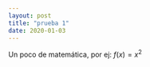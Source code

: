 ```yaml
---
layout: post
title: "prueba 1"
date: 2020-01-03
---
```

<style> code.has-jax {font: inherit; font-size: 0.9em; background: inherit; border: inherit; color: # </style> <script type="text/javascript" src="https://cdn.mathjax.org/mathjax/latest/MathJax.js?config=TeX-AMS-MML_HTMLorMML"> </script> <script type="text/x-mathjax-config"> MathJax.Hub.Config({ tex2jax: { inlineMath: [['$','$'], ['\\(','\\)']], displayMath: [['$$','$$']], scale: 10, minScaleAdjust: 10, processEscapes: true, processEnvironments: true, skipTags: ['script', 'noscript', 'style', 'textarea', 'pre'], TeX: { equationNumbers: { autoNumber: "AMS" }, extensions: ["AMSmath.js", "AMSsymbols.js"] } } }); </script> <script type="text/x-mathjax-config"> MathJax.Hub.Queue(function() { // Fix tags after MathJax finishes running. This is a // hack to overcome a shortcoming of Markdown. Discussion at // https://github.com/mojombo/jekyll/issues/199 var all = MathJax.Hub.getAllJax(), i; for(i = 0; i < all.length; i += 1) { all[i].SourceElement().parentNode.className += ' has-jax'; } }); </script> 


Un poco de matemática, por ej: $f(x)=x^2$
